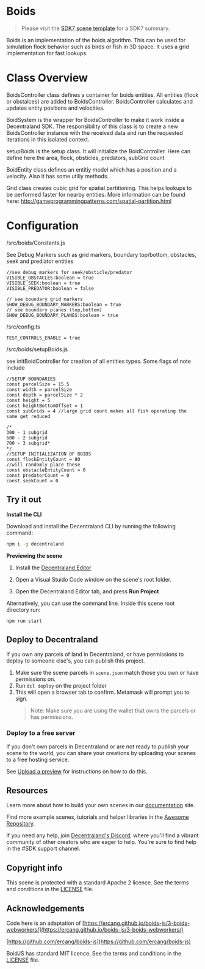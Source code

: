 #  Boids

> Please visit the [SDK7 scene template](https://github.com/decentraland/sdk7-scene-template) for a SDK7 summary.  

Boids is an implementation of the boids algorithm. This can be used for simulation flock behavior such as birds or fish in 3D space.  It uses a grid implementation for fast lookups. 

# Class Overview

BoidsController class defines a container for boids entities. All entities (flock or obstalces) are added to BoidsController. BoidsController calculates and updates entity positions and velocities.

BoidSystem is the wrapper for BoidsController to make it work inside a Decentraland SDK. The responsibility of this class is to create a new BoidsController instance with the received data and run the requested iterations in this isolated context.

setupBoids is the setup class.  It will initialize the BoidController.  Here can define here the area, flock, obsticles, predators, subGrid count

BoidEntity class defines an entitiy model which has a position and a velocity. Also it has some utiliy methods.

Grid class creates cubic grid for spatial partitioning. This helps lookups to be performed faster for nearby entities. More information can be found here: http://gameprogrammingpatterns.com/spatial-partition.html

# Configuration

/src/boids/Constants.js

See Debug Markers such as grid markers, boundary top/bottom, obstacles, seek and prediator entities

```
//see debug markers for seek/obsticle/predator
VISIBLE_OBSTACLES:boolean = true 
VISIBLE_SEEK:boolean = true
VISIBLE_PREDATOR:boolean = false

// see boundary grid markers
SHOW_DEBUG_BOUNDARY_MARKERS:boolean = true
// see boundary planes (top,bottom)
SHOW_DEBUG_BOUNDARY_PLANES:boolean = true
```

/src/config.ts

```
TEST_CONTROLS_ENABLE = true
```

/src/boids/setupBoids.js

see initBoidController for creation of all entities types.  Some flags of note include

```
//SETUP BOUNDARIES
const parcelSize = 15.5
const width = parcelSize 
const depth = parcelSize * 2
const height = 5
const heightBottomOffset = 1 
const subGrids = 4 //large grid count makes all fish operating the same get reduced

/*
300 - 1 subgrid
600 - 2 subgrid
700 - 3 subgrid*
*/
//SETUP INITIALIZATION OF BOIDS
const flockEntityCount = 80
//will randomly place these
const obstacleEntityCount = 0
const predatorCount = 0
const seekCount = 0
```


## Try it out

**Install the CLI**

Download and install the Decentraland CLI by running the following command:

```bash
npm i -g decentraland
```

**Previewing the scene**

1) Install the [Decentraland Editor](https://docs.decentraland.org/creator/development-guide/sdk7/editor/)

2) Open a Visual Stuido Code window on the scene's root folder.

3) Open the Decentraland Editor tab, and press **Run Project**

Alternatively, you can use the command line. Inside this scene root directory run:

```
npm run start
```

## Deploy to Decentraland

If you own any parcels of land in Decentraland, or have permissions to deploy to someone else's, you can publish this project.

1. Make sure the scene parcels in `scene.json` match those you own or have permissions on.
2. Run `dcl deploy` on the project folder
3. This will open a browser tab to confirm. Metamask will prompt you to sign.
   > Note: Make sure you are using the wallet that owns the parcels or has permissions.

### Deploy to a free server

If you don't own parcels in Decentraland or are not ready to publish your scene to the world, you can share your creations by uploading your scenes to a free hosting service.

See [Upload a preview](https://docs.decentraland.org/development-guide/deploy-to-now/) for instructions on how to do this.

## Resources

Learn more about how to build your own scenes in our [documentation](https://docs.decentraland.org/) site.

Find more example scenes, tutorials and helper libraries in the [Awesome Repository](https://github.com/decentraland-scenes/Awesome-Repository).

If you need any help, join [Decentraland's Discord](https://dcl.gg/discord), where you'll find a vibrant community of other creators who are eager to help. You're sure to find help in the #SDK support channel.

## Copyright info

This scene is protected with a standard Apache 2 licence. See the terms and conditions in the [LICENSE](/LICENSE) file.

## Acknowledgements

Code here is an adaptation of [https://ercang.github.io/boids-js/3-boids-webworkers/](https://ercang.github.io/boids-js/3-boids-webworkers/)

[https://github.com/ercang/boids-js](https://github.com/ercang/boids-js)

BoidJS has standard MIT licence. See the terms and conditions in the [LICENSE](credits/LICENSE) file.
